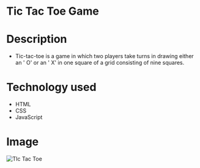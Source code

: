 # Tic Tac Toe Game

# Description
- Tic-tac-toe is a game in which two players take turns in drawing either an ' O' or an ' X' in one square of a grid consisting of nine squares.

# Technology used
- HTML
- CSS
- JavaScript 

# Image
![TIc Tac Toe](https://user-images.githubusercontent.com/97939567/194001074-dbe22019-887d-4bef-8497-e88ba56159ae.png)